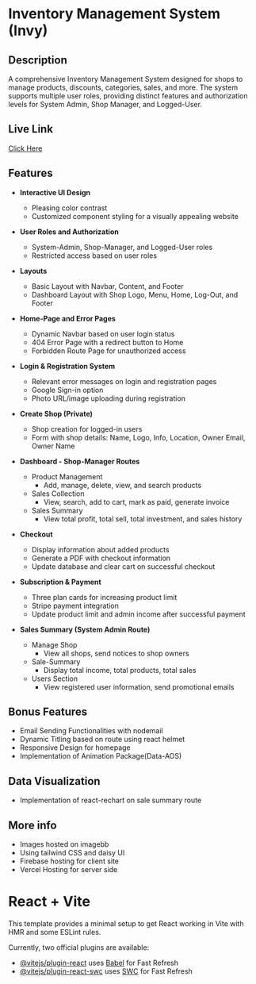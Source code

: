 # Inventory Management System (Invy)

## Description
A comprehensive Inventory Management System designed for shops to manage products, discounts, categories, sales, and more. The system supports multiple user roles, providing distinct features and authorization levels for System Admin, Shop Manager, and Logged-User.

## Live Link
[Click Here](<Your Live Site Link>)

## Features
- **Interactive UI Design**
  - Pleasing color contrast
  - Customized component styling for a visually appealing website

- **User Roles and Authorization**
  - System-Admin, Shop-Manager, and Logged-User roles
  - Restricted access based on user roles

- **Layouts**
  - Basic Layout with Navbar, Content, and Footer
  - Dashboard Layout with Shop Logo, Menu, Home, Log-Out, and Footer

- **Home-Page and Error Pages**
  - Dynamic Navbar based on user login status
  - 404 Error Page with a redirect button to Home
  - Forbidden Route Page for unauthorized access

- **Login & Registration System**
  - Relevant error messages on login and registration pages
  - Google Sign-in option
  - Photo URL/image uploading during registration

- **Create Shop (Private)**
  - Shop creation for logged-in users
  - Form with shop details: Name, Logo, Info, Location, Owner Email, Owner Name

- **Dashboard - Shop-Manager Routes**
  - Product Management
    - Add, manage, delete, view, and search products
  - Sales Collection
    - View, search, add to cart, mark as paid, generate invoice
  - Sales Summary
    - View total profit, total sell, total investment, and sales history

- **Checkout**
  - Display information about added products
  - Generate a PDF with checkout information
  - Update database and clear cart on successful checkout

- **Subscription & Payment**
  - Three plan cards for increasing product limit
  - Stripe payment integration
  - Update product limit and admin income after successful payment

- **Sales Summary (System Admin Route)**
  - Manage Shop
    - View all shops, send notices to shop owners
  - Sale-Summary
    - Display total income, total products, total sales
  - Users Section
    - View registered user information, send promotional emails

## Bonus Features
- Email Sending Functionalities with nodemail
- Dynamic Titling based on route using react helmet
- Responsive Design for homepage
- Implementation of Animation Package(Data-AOS)

## Data Visualization 
- Implementation of react-rechart on sale summary route


## More info
- Images hosted on imagebb
- Using tailwind CSS and daisy UI
- Firebase hosting for client site
- Vercel Hosting for server side





# React + Vite

This template provides a minimal setup to get React working in Vite with HMR and some ESLint rules.

Currently, two official plugins are available:

- [@vitejs/plugin-react](https://github.com/vitejs/vite-plugin-react/blob/main/packages/plugin-react/README.md) uses [Babel](https://babeljs.io/) for Fast Refresh
- [@vitejs/plugin-react-swc](https://github.com/vitejs/vite-plugin-react-swc) uses [SWC](https://swc.rs/) for Fast Refresh
